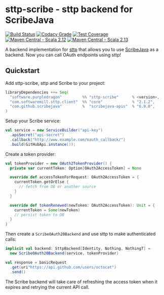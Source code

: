 # sttp-scribe - sttp backend for ScribeJava

[![Build Status](https://img.shields.io/github/actions/workflow/status/stringbean/sttp-scribe/ci.yml)](https://github.com/stringbean/sttp-scribe/actions/workflows/ci.yml)
[![Codacy Grade](https://img.shields.io/codacy/grade/6becacf763074472b1360c0d41cd8478.svg?label=codacy)](https://www.codacy.com/app/stringbean/sttp-scribe)
[![Test Coverage](https://img.shields.io/codecov/c/github/stringbean/sttp-scribe/master.svg)](https://codecov.io/gh/stringbean/sttp-scribe)
[![Maven Central - Scala 2.12](https://img.shields.io/maven-central/v/software.purpledragon/sttp-scribe_2.12.svg?label=scala%202.12)](http://search.maven.org/#search%7Cga%7C1%7Ca%3A%22sttp-scribe_2.12%22)
[![Maven Central - Scala 2.13](https://img.shields.io/maven-central/v/software.purpledragon/sttp-scribe_2.13.svg?label=scala%202.13)](http://search.maven.org/#search%7Cga%7C1%7Ca%3A%22sttp-scribe_2.13%22)

A backend implementation for [sttp](https://github.com/softwaremill/sttp) that allows you to use
[ScribeJava](https://github.com/scribejava/scribejava) as a backend. Now you can call OAuth endpoints using sttp!

## Quickstart

Add sttp-scribe, sttp and Scribe to your project:

```scala
libraryDependencies ++= Seq(
  "software.purpledragon"         %% "sttp-scribe"      % <version>,
  "com.softwaremill.sttp.client"  %% "core"             % "2.1.2",
  "com.github.scribejava"         %  "scribejava-apis"  % "6.9.0",    
)
```

Setup your Scribe service:

```scala
val service = new ServiceBuilder("api-key")
  .apiSecret("api-secret")
  .callback("http://www.example.com/oauth_callback/")
  .build(GitHubApi.instance());
```

Create a token provider:

```scala
val tokenProvider = new OAuth2TokenProvider() {
  private var currentToken: Option[OAuth2AccessToken] = None

  override def accessTokenForRequest: OAuth2AccessToken = {
    currentToken.getOrElse { 
      // fetch from DB or another source
    }
  }

  override def tokenRenewed(newToken: OAuth2AccessToken): Unit = {
    currentToken = Some(newToken)
    // persist token to DB
  }
}
```

Then create a `ScribeOAuth20Backend` and use sttp to make authenticated calls:

```scala
implicit val backend: SttpBackend[Identity, Nothing, NothingT] = 
  new ScribeOAuth20Backend(service, tokenProvider)

val response = basicRequest
  .get(uri"https://api.github.com/users/octocat")
  .send()
```

The Scribe backend will take care of refreshing the access token when it expires and retrying the current API call.
